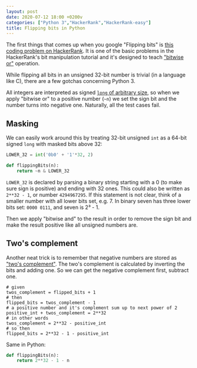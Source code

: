 ```yaml
---
layout: post
date: 2020-07-12 18:00 +0200v
categories: ["Python 3","HackerRank","HackerRank-easy"]
title: Flipping bits in Python
---
```

The first things that comes up when you google "Flipping bits" is [this coding problem on HackerRank](https://www.hackerrank.com/challenges/flipping-bits/problem). 
It is one of the basic problems in the HackerRank's bit manipulation tutorial and it's designed to teach ["bitwise or"](https://en.wikipedia.org/wiki/Bitwise_operation#OR) operation.

While flipping all bits in an unsigned 32-bit number is trivial (in a language like C), there are a few gotchas concerning Python 3.

All integers are interpreted as signed [`long` of arbitrary size](https://docs.python.org/3.7/c-api/long.html#integer-objects), so when we apply "bitwise or" to a positive number (`~n`) we set the sign bit and the number turns into negative one. Naturally, all the test cases fail.

## Masking

We can easily work around this by treating 32-bit unsigned `int` as a 64-bit signed `long` with masked bits above 32:

```python
LOWER_32 = int('0b0' + '1'*32, 2)

def flippingBits(n):
    return ~n & LOWER_32
```

`LOWER_32` is declared by parsing a binary string starting with a 0 (to make sure sign is positive) and ending with 32 ones. 
This could also be written as `2**32 - 1`, or number `4294967295`. 
If this statement is not clear, think of a smaller number with all lower bits set, e.g. 7. 
In binary seven has three lower bits set: `0000 0111`, and seven is 2³ - 1.

Then we apply "bitwise and" to the result in order to remove the sign bit and make the result positive like all unsigned numbers are.

## Two's complement

Another neat trick is to remember that negative numbers are stored as ["two's complement"](https://en.wikipedia.org/wiki/Two%27s_complement). The two's complement is calculated by inverting the bits and adding one. So we can get the negative complement first, subtract one.

```
# given
twos_complement = flipped_bits + 1
# then
flipped_bits = twos_complement - 1
# a positive number and it's complement sum up to next power of 2
positive_int + twos_complement = 2**32
# in other words
twos_complement = 2**32 - positive_int
# so then
flipped_bits = 2**32 - 1 - positive_int
```

Same in Python: 
```python
def flippingBits(n):
    return 2**32 - 1 - n
```

